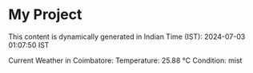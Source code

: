 # My Project

This content is dynamically generated in Indian Time (IST): 2024-07-03 01:07:50 IST


Current Weather in Coimbatore:
Temperature: 25.88 °C
Condition: mist
